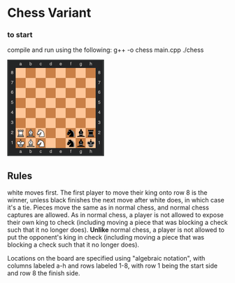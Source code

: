 
# Chess Variant

### to start
compile and run using the following:
    g++ -o chess main.cpp
    ./chess

![starting position for game](starting_position.png "starting position for game")

## Rules
white moves first. The first player to move their king onto row 8 is the winner, unless black finishes the next move after white does, in which case it's a tie. Pieces move the same as in normal chess, and normal chess captures are allowed. As in normal chess, a player is not allowed to expose their own king to check (including moving a piece that was blocking a check such that it no longer does). **Unlike** normal chess, a player is not allowed to put the opponent's king in check (including moving a piece that was blocking a check such that it no longer does).

Locations on the board are specified using "algebraic notation", with columns labeled a-h and rows labeled 1-8, with row 1 being the start side and row 8 the finish side.
